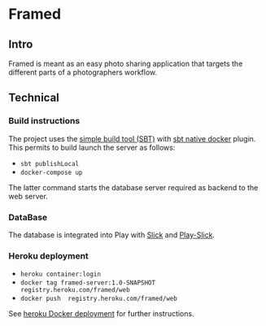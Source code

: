# Framed
## Intro
Framed is meant as an easy photo sharing application that targets the different parts of a photographers workflow.


## Technical
### Build instructions
The project uses the [simple build tool (SBT)](https://www.scala-sbt.org) with [sbt native docker](https://www.scala-sbt.org/sbt-native-packager/formats/docker.html#) plugin.
This permits to build launch the server as follows:

 - `sbt publishLocal`
 - `docker-compose up`

The latter command starts the database server required as backend to the web server.

### DataBase
The database is integrated into Play with [Slick](http://slick.lightbend.com/doc/2.1.0/orm-to-slick.html) and 
[Play-Slick](https://www.playframework.com/documentation/2.6.x/PlaySlick).

### Heroku deployment

 - `heroku container:login`
 - `docker tag framed-server:1.0-SNAPSHOT registry.heroku.com/framed/web`
 - `docker push  registry.heroku.com/framed/web`
 
See [heroku Docker deployment](https://devcenter.heroku.com/articles/container-registry-and-runtime) for further 
instructions.